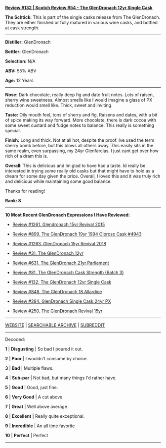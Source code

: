 
[**Review #132 | Scotch Review #54 - The GlenDronach 12yr Single Cask**]( https://t8ke.review/review-132-the-glendronach-12yr-single-cask-px-blackwells/)

**The Schtick:** This is part of the single casks release from The GlenDronach. They are either finished or fully matured in various wine casks, and bottled at cask strength.

-----

**Distiller:** GlenDronach

**Bottler:** GlenDronach

**Selection:** N/A

**ABV:**  55% ABV

**Age:** 12 Years 

-----

**Nose:**  Dark chocolate, really deep fig and date fruit notes. Lots of raisen, sherry wine sweetness. Almost smells like I would imagine a glass of PX reduction would smell like. Thick, sweet and inviting.

**Taste:** Oily mouth feel, tons of sherry and fig. Raisens and dates, with a bit of spice making its way forward. More chocolate, there is dark cocoa with some sweet custard and fudge notes to balance. This really is something special. 

**Finish:**  Long and thick. Not at all hot, despite the proof. Ive used the term sherry bomb before, but this blows all others away. This easily sits in the same realm, even surpassing, my 24yr Glenfarclas. I just cant get over how rich of a dram this is. 

**Overall:** This is delicious and Im glad to have had a taste. Id really be interested in trying some really old casks but that might have to hold as a dream for some day given the price. Overall, I loved this and it was truly rich and delicious while maintaining some good balance. 

Thanks for reading!

**Rank: 8**

----- 

**10 Most Recent GlenDronach Expressions I Have Reviewed:** 

- [Review #1261. Glendronach 15yr Revival 2015]( https://t8ke.review/review-1261-glendronach-15yr-revival-2015) 

- [Review #899. The GlenDronach 19yr 1994 Oloroso Cask #4943]( https://t8ke.review/review-899-the-glendronach-19yr-1994-oloroso-cask-4943/) 

- [Review #1263. GlenDronach 15yr Revival 2018]( https://t8ke.review/review-1263-glendronach-15yr-revival-2018) 

- [Review #31. The GlenDronach 12yr]( https://t8ke.review/review-31-the-glendronach-12yr/) 

- [Review #631. The GlenDronach 21yr Parliament]( https://t8ke.review/review-631-the-glendronach-21yr-parliament/) 

- [Review #81. The GlenDronach Cask Strength (Batch 3)]( https://t8ke.review/review-81-the-glendronach-cask-strength-batch-3/) 

- [Review #132. The GlenDronach 12yr Single Cask]( https://t8ke.review/review-132-the-glendronach-12yr-single-cask-px-blackwells/) 

- [Review #848. The GlenDronach 18 Allardice]( https://t8ke.review/review-848-the-glendronach-18yr-allardice-2013/) 

- [Review #284. GlenDronach Single Cask 24yr PX]( https://t8ke.review/review-284-the-glendronach-22yr-sic-px/) 

- [Review #250. The GlenDronach Revival 15yr]( https://t8ke.review/review-250-the-glendronach-revival-15yr/) 

-----

[WEBSITE](https://t8ke.review) | [SEARCHABLE ARCHIVE](https://t8ke.review/review-archive/) | [SUBREDDIT](https://reddit.com/r/t8kereviews)

-----

Decoded:

**1** | **Disgusting** | So bad I poured it out.

**2** | **Poor** | I wouldn't consume by choice.

**3** | **Bad** | Multiple flaws.

**4** | **Sub-par** | Not bad, but many things I'd rather have.

**5** | **Good** | Good, just fine.

**6** | **Very Good** | A cut above.

**7** | **Great** | Well above average

**8** | **Excellent** | Really quite exceptional.

**9** | **Incredible** | An all time favorite

**10** | **Perfect** | Perfect

----

